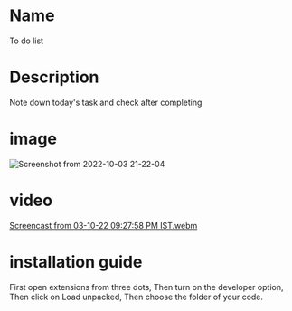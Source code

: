 # Name
To do list

# Description
Note down today's task and check after completing

# image
![Screenshot from 2022-10-03 21-22-04](https://user-images.githubusercontent.com/89252630/193629470-fe2aee13-426e-4081-b87c-6df503c68884.png)


# video
[Screencast from 03-10-22 09:27:58 PM IST.webm](https://user-images.githubusercontent.com/89252630/193629545-9075f417-5c4f-432b-bfcf-35bcfdd381e6.webm)

# installation guide
First open extensions from three dots,
Then turn on the developer option,
Then click on Load unpacked,
Then choose the folder of your code.
